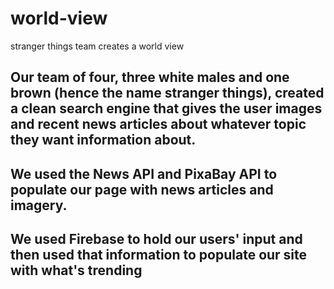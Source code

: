 # world-view
stranger things team creates a world view

Our team of four, three white males and one brown (hence the name stranger things), created a clean search engine that gives the user images and recent news articles about whatever topic they want information about.
------------------------------------------------------------------------------------------
We used the News API and PixaBay API to populate our page with news articles and imagery.
------------------------------------------------------------------------------------------
We used Firebase to hold our users' input and then used that information to populate our site with what's trending
------------------------------------------------------------------------------------------

